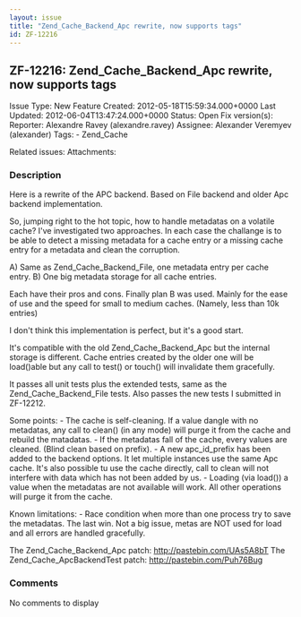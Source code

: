 ```yaml
---
layout: issue
title: "Zend_Cache_Backend_Apc rewrite, now supports tags"
id: ZF-12216
---
```


ZF-12216: Zend\_Cache\_Backend\_Apc rewrite, now supports tags
--------------------------------------------------------------

 Issue Type: New Feature Created: 2012-05-18T15:59:34.000+0000 Last Updated: 2012-06-04T13:47:24.000+0000 Status: Open Fix version(s): 
 Reporter:  Alexandre Ravey (alexandre.ravey)  Assignee:  Alexander Veremyev (alexander)  Tags: - Zend\_Cache
 
 Related issues: 
 Attachments: 
### Description

Here is a rewrite of the APC backend. Based on File backend and older Apc backend implementation.

So, jumping right to the hot topic, how to handle metadatas on a volatile cache? I've investigated two approaches. In each case the challange is to be able to detect a missing metadata for a cache entry or a missing cache entry for a metadata and clean the corruption.

A) Same as Zend\_Cache\_Backend\_File, one metadata entry per cache entry. B) One big metadata storage for all cache entries.

Each have their pros and cons. Finally plan B was used. Mainly for the ease of use and the speed for small to medium caches. (Namely, less than 10k entries)

I don't think this implementation is perfect, but it's a good start.

It's compatible with the old Zend\_Cache\_Backend\_Apc but the internal storage is different. Cache entries created by the older one will be load()able but any call to test() or touch() will invalidate them gracefully.

It passes all unit tests plus the extended tests, same as the Zend\_Cache\_Backend\_File tests. Also passes the new tests I submitted in ZF-12212.

Some points: - The cache is self-cleaning. If a value dangle with no metadatas, any call to clean() (in any mode) will purge it from the cache and rebuild the matadatas. - If the metadatas fall of the cache, every values are cleaned. (Blind clean based on prefix). - A new apc\_id\_prefix has been added to the backend options. It let multiple instances use the same Apc cache. It's also possible tu use the cache directly, call to clean will not interfere with data which has not been added by us. - Loading (via load()) a value when the metadatas are not available will work. All other operations will purge it from the cache.

Known limitations: - Race condition when more than one process try to save the metadatas. The last win. Not a big issue, metas are NOT used for load and all errors are handled gracefully.

The Zend\_Cache\_Backend\_Apc patch: <http://pastebin.com/UAs5A8bT> The Zend\_Cache\_ApcBackendTest patch: <http://pastebin.com/Puh76Bug>

 

 

### Comments

No comments to display